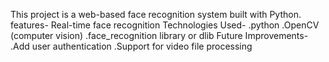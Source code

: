 This project is a web-based face recognition system built with Python.
features- Real-time face recognition
Technologies Used-
.python 
.OpenCV (computer vision)
.face_recognition library or dlib
Future Improvements-
.Add user authentication
.Support for video file processing




